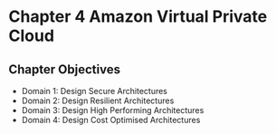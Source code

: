 # Chapter 4 Amazon Virtual Private Cloud

## Chapter Objectives
* Domain 1: Design Secure Architectures
* Domain 2: Design Resilient Architectures
* Domain 3: Design High Performing Architectures
* Domain 4: Design Cost Optimised Architectures
